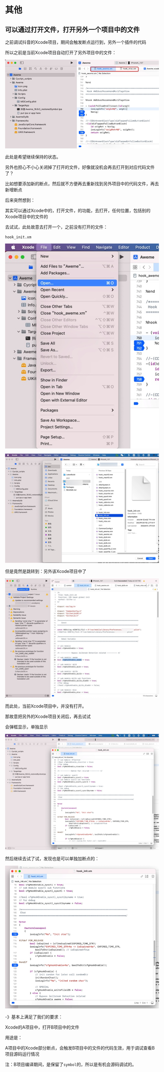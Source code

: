 # 其他

## 可以通过打开文件，打开另外一个项目中的文件

之前调试抖音的Xcode项目，期间会触发断点运行到，另外一个插件的代码

所以之前是当前Xcode项目自动打开了另外项目中的文件：

![current_open_other_file](../assets/img/current_open_other_file.jpg)

此处是希望继续保持的状态。

另外也担心不小心关闭掉了打开的文件，好像就没机会再去打开到对应代码文件了？

比如想要添加新的断点，然后就不方便再去重新找到另外项目中的代码文件，再去新增断点

后来突然想到：

其实可以通过Xcode中的，打开文件，的功能，去打开，任何位置，包括别的Xcode项目中的文件的

去试试，此处故意去打开一个，之前没有打开的文件：

`hook_init.xm`

![xcode_open_other](../assets/img/xcode_open_other.jpg)

![open_hook_init_file](../assets/img/open_hook_init_file.jpg)

但是竟然是跳转到：另外该Xcode项目中了

![jump_other_project_file](../assets/img/jump_other_project_file.jpg)

而此处，当前Xcode项目中，并没有打开。

那故意把另外的Xcode项目关闭后，再去试试

会弹框显示，单独显示

![close_other_retry_popup](../assets/img/close_other_retry_popup.jpg)

然后继续去试了试，发现也是可以单独加断点的：

![popup_support_enable_breakpoint](../assets/img/popup_support_enable_breakpoint.jpg)

-》基本上满足了我们的要求：

Xcode的A项目中，打开B项目中的文件

用途是：

A项目中的Xcode部分断点，会触发B项目中的文件的代码生效，用于调试查看B项目源码运行情况

注：B项目编译期间，是保留了`symbol`的，所以是有机会源码调试的。

